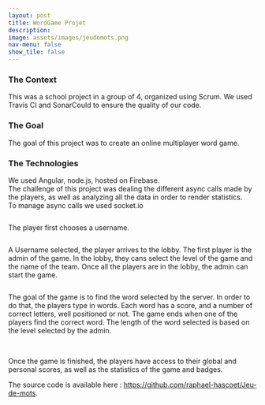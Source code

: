 ```yaml
---
layout: post
title: WordGame Projet
description:
image: assets/images/jeudemots.png
nav-menu: false
show_tile: false
---
```


<h3>The Context</h3>
<p>This was a school project in a group of 4, organized using Scrum. We used Travis CI and SonarCould to ensure the quality of our code.</p>
<h3>The Goal</h3>
<p>The goal of this project was to create an online multiplayer word game.</p>

<h3>The Technologies</h3>
<p>We used Angular, node.js, hosted on Firebase. <br>
The challenge of this project was dealing the different async calls made by the players, as well as analyzing all the data in order to render statistics. 
<br> To manage async calls we used socket.io<p>

<img src="/forty-jekyll-theme/assets/images/jeudemots1.png" alt="" data-position="top center" />
<p>The player first chooses a username.</p>
<img src="/forty-jekyll-theme/assets/images/jeudemots2.png" alt="" data-position="top center" />
<p>A Username selected, the player arrives to the lobby. The first player is the admin of the game. In the lobby, they cans select the level of the game and the name of the team. Once all the players are in the lobby, the admin can start the game.</p>
<img src="/forty-jekyll-theme/assets/images/jeudemots3.png" alt="" data-position="top center" />
<p>The goal of the game is to find the word selected by the server. In order to do that, the players type in words. Each word has a score, and a number of correct letters, well positioned or not. The game ends when one of the players find the correct word. The length of the word selected is based on the level selected by the admin.</p>
<img src="/forty-jekyll-theme/assets/images/jeudemots4.png" alt="" data-position="top center" />
<img src="/forty-jekyll-theme/assets/images/jeudemots.png" alt="" data-position="top center" />
<p>Once the game is finished, the players have access to their global and personal scores, as well as the statistics of the game and badges.</p>
<p>The source code is available here : <a href="https://github.com/raphael-hascoet/Jeu-de-mots">https://github.com/raphael-hascoet/Jeu-de-mots</a>.</p>
